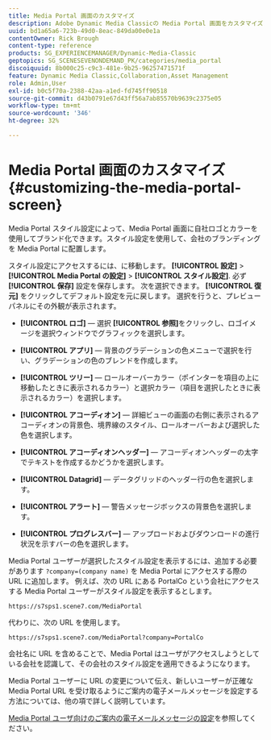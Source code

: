 ```yaml
---
title: Media Portal 画面のカスタマイズ
description: Adobe Dynamic Media Classicの Media Portal 画面をカスタマイズする方法を説明します。
uuid: bd1a65a6-723b-49d0-8eac-849da00e0e1a
contentOwner: Rick Brough
content-type: reference
products: SG_EXPERIENCEMANAGER/Dynamic-Media-Classic
geptopics: SG_SCENESEVENONDEMAND_PK/categories/media_portal
discoiquuid: 8b000c25-c9c3-481e-9b25-96257471571f
feature: Dynamic Media Classic,Collaboration,Asset Management
role: Admin,User
exl-id: b0c5f70a-2388-42aa-a1ed-fd745ff90518
source-git-commit: d43b0791e67d43ff56a7ab85570b9639c2375e05
workflow-type: tm+mt
source-wordcount: '346'
ht-degree: 32%

---
```


# Media Portal 画面のカスタマイズ{#customizing-the-media-portal-screen}

Media Portal スタイル設定によって、Media Portal 画面に自社ロゴとカラーを使用してブランド化できます。スタイル設定を使用して、会社のブランディングを Media Portal に配置します。

スタイル設定にアクセスするには、に移動します。 **[!UICONTROL 設定]** > **[!UICONTROL Media Portal の設定]** > **[!UICONTROL スタイル設定]**. 必ず **[!UICONTROL 保存]** 設定を保存します。 次を選択できます。 **[!UICONTROL 復元]** をクリックしてデフォルト設定を元に戻します。 選択を行うと、プレビューパネルにその外観が表示されます。

* **[!UICONTROL ロゴ]**  — 選択 **[!UICONTROL 参照]**&#x200B;をクリックし、ロゴイメージを選択ウィンドウでグラフィックを選択します。

* **[!UICONTROL アプリ]**  — 背景のグラデーションの色メニューで選択を行い、グラデーションの色のブレンドを作成します。

* **[!UICONTROL ツリー]**  — ロールオーバーカラー（ポインターを項目の上に移動したときに表示されるカラー）と選択カラー（項目を選択したときに表示されるカラー）を選択します。

* **[!UICONTROL アコーディオン]**  — 詳細ビューの画面の右側に表示されるアコーディオンの背景色、境界線のスタイル、ロールオーバーおよび選択した色を選択します。

* **[!UICONTROL アコーディオンヘッダー]**  — アコーディオンヘッダーの太字でテキストを作成するかどうかを選択します。

* **[!UICONTROL Datagrid]**  — データグリッドのヘッダー行の色を選択します。

* **[!UICONTROL アラート]**  — 警告メッセージボックスの背景色を選択します。

* **[!UICONTROL プログレスバー]**  — アップロードおよびダウンロードの進行状況を示すバーの色を選択します。

Media Portal ユーザーが選択したスタイル設定を表示するには、追加する必要があります `?company=(company name)` を Media Portal にアクセスする際の URL に追加します。 例えば、次の URL にある PortalCo という会社にアクセスする Media Portal ユーザーがスタイル設定を表示するとします。

`https://s7sps1.scene7.com/MediaPortal`

代わりに、次の URL を使用します。

`https://s7sps1.scene7.com/MediaPortal?company=PortalCo`

会社名に URL を含めることで、Media Portal はユーザがアクセスしようとしている会社を認識して、その会社のスタイル設定を適用できるようになります。

Media Portal ユーザーに URL の変更について伝え、新しいユーザーが正確な Media Portal URL を受け取るようにご案内の電子メールメッセージを設定する方法については、他の項で詳しく説明しています。

[Media Portal ユーザ向けのご案内の電子メールメッセージの設定](adding-media-portal-users.md#setting_up_the_welcome_e_mail_message_for_media_portal_users)を参照してください。
